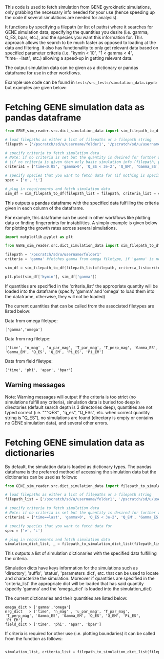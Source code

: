 This code is used to fetch simulation from GENE gyrokinetic simulations, only grabbing the necessary info needed for your use (hence speeding up the code if several simulations are needed for analysis). 

It functions by specifying a filepath (or list of paths) where it searches for GENE simulation data, specifying the quantities you desire (i.e. gamma, Q_ES, bpar, etc.), and the species you want this information for. This approach allows the search to be much faster as opposed to loading at the data and filtering. It also has functionality to only get relevant data based on specified parameter criteria (i.e. "kymin < 10", "1 < gamma < 4", "time==last", etc.) allowing a speed-up in getting relevant data.

The output simulation data can be given as a dictionary or pandas dataframe for use in other workflows. 

Example use code can be found in `tests/src_tests/simulation_data.ipynb` but examples are given below:

# Fetching GENE simulation data as pandas dataframe

```python
from GENE_sim_reader.src.dict_simulation_data import sim_filepath_to_df

# load filepaths as either a list of filepaths or a filepath string
filepath = ['/pscratch/sd/u/username/folder1', '/pscratch/sd/u/username/folder2']

# specify criteria to fetch simulation data
# Note: if no criteria is set but the quantity is desired for further analysis it must be specified as a string (i.e. "Q_EM")
# (if no criteria is given then only basic simulation info (filepath, parameters, suffix, etc.) will be fetched)
criteria1 = ['time<0.05', 'gamma>0', 'Q_ES < 3e-2', 'Q_EM', 'Gamma_ES']

# specify species that you want to fetch data for (if nothing is specified all species will be loaded)
spec = ['e', 'i']

# plug in requirements and fetch simulation data
sim_df = sim_filepath_to_df(filepath_list = filepath, criteria_list = criteria1, load_spec = spec)
```

This outputs a pandas dataframe with the specified data fulfilling the criteria given in each column of the dataframe.

For example, this dataframe can be used in other workflows like plotting data or finding fingerprints for instabilities. A simply example is given below for plotting the growth rates across several simulations.
```python
import matplotlib.pyplot as plt

from GENE_sim_reader.src.dict_simulation_data import sim_filepath_to_df

filepath = '/pscratch/sd/u/username/folder1'
criteria = 'gamma' #fetches gamma from omega filetype, if 'gamma' is not specified then sim_df['gamma'] will throw an error

sim_df = sim_filepath_to_df(filepath_list=filepath, criteria_list=criteria)

plt.plot(sim_df['kymin'], sim_df['gamma'])

```


If quantities are specified in the 'criteria_list' the appropriate quantity will be loaded into the dataframe (specify 'gamma' and 'omega' to load them into the dataframe, otherwise, they will not be loaded)

The current quantities that can be called from the associated filetypes are listed below:

Data from omega filetype:
```
['gamma','omega']
```

Data from nrg filetype:
```
['time', 'n_mag' , 'u_par_mag', 'T_par_mag', 'T_perp_mag', 'Gamma_ES', 'Gamma_EM', 'Q_ES', 'Q_EM', 'Pi_ES', 'Pi_EM']
```

Data from field filetype:
```
['time', 'phi', 'apar', 'bpar']
```

## Warning messages
Note: Warning messages will output if the criteria is too strict (no simulations fulfill any criteria), simulation data is buried too deep in directories (default search depth is 3 directories deep), quantities are not typed correct (i.e. """QES" , "q_es", "Q_ESs", etc. when correct quantity string is "Q_ES"), no simulations are found (directory is empty or contains no GENE simulation data), and several other errors.

# Fetching GENE simulation data as dictionaries

By default, the simulation data is loaded as dictionary types. The pandas dataframe is the preferred method of accessing the simulation data but the dictionaries can be used as follows:

```python
from GENE_sim_reader.src.dict_simulation_data import filepath_to_simulation_dict_list

# load filepaths as either a list of filepaths or a filepath string
filepath_list = ['/pscratch/sd/u/username/folder1', '/pscratch/sd/u/username/folder2']

# specify criteria to fetch simulation data
# Note: if no criteria is set but the quantity is desired for further analysis it must be specified as a string (i.e. "Q_EM")
criteria1 = ['time==last', 'gamma>0', 'Q_ES < 3e-2', 'Q_EM', 'Gamma_ES']

# specify species that you want to fetch data for
spec = ['e', 'i']

# plug in requirements and fetch simulation data
simulation_dict_list, _ = filepath_to_simulation_dict_list(filepath_list = filepath, criteria_list = criteria, load_spec = spec)

```
This outputs a list of simulation dictionaries with the specified data fulfilling the criteria.

Simulation dicts have keys information for the simulations such as 'directory', 'suffix', 'status', 'parameters_dict', etc. that can be used to locate and characterize the simulation. Moreover if quantities are specified in the 'criteria_list' the appropriate dict will be loaded that has said quantity (specify 'gamma' and the 'omega_dict' is loaded into the simulation_dict)

The current dictionaries and their quantities are listed below:
```
omega_dict > ['gamma','omega']
nrg_dict   > ['time', 'n_mag' , 'u_par_mag', 'T_par_mag', 'T_perp_mag', 'Gamma_ES', 'Gamma_EM', 'Q_ES', 'Q_EM', 'Pi_ES', 'Pi_EM']
field_dict > ['time', 'phi', 'apar', 'bpar']
```

If criteria is required for other use (i.e. plotting boundaries) it can be called from the function as follows:
```python

simulation_list, criteria_list = filepath_to_simulation_dict_list(filepath_list=filepath, criteria_list=criteria1, load_spec=['e', 'i'])
```

